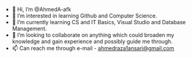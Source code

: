 - 👋 Hi, I’m @AhmedA-afk
- 👀 I’m interested in learning Github and Computer Science.
- 🌱 I’m currently learning CS and IT Basics, Visual Studio and Database Management.
- 💞️ I’m looking to collaborate on anything which could broaden my knowledge and gain experience and possibly guide me through.
- 📫 Can reach me through e-mail - ahmedraza1ansari@gmail.com

<!---
AhmedA-afk/AhmedA-afk is a ✨ special ✨ repository because its `README.md` (this file) appears on your GitHub profile.
You can click the Preview link to take a look at your changes.
--->
